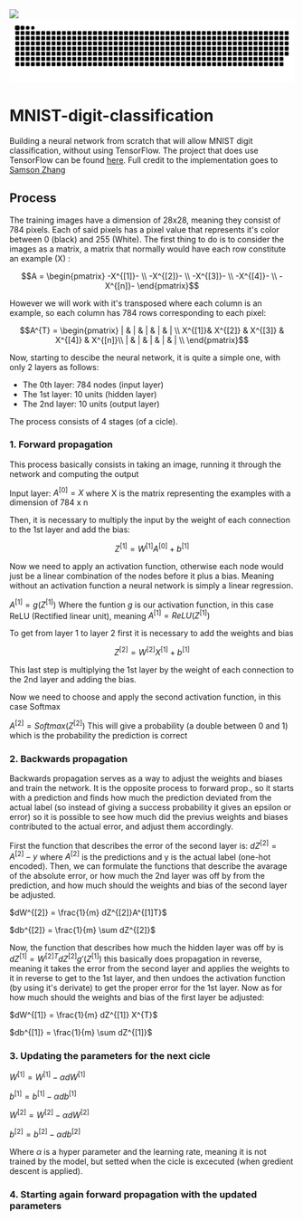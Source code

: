 <img src="https://user-images.githubusercontent.com/73097560/115834477-dbab4500-a447-11eb-908a-139a6edaec5c.gif">

<div align="center">
  <img src="https://github.com/Electromayonaise/Electromayonaise/blob/main/Assets/github-contribution-grid-snake%20blacktest(1).svg" alt="snake" />
</div>
<div id="user-content-toc">

# MNIST-digit-classification
Building a neural network from scratch that will allow MNIST digit classification, without using TensorFlow. The project that does use TensorFlow can be found [here](https://github.com/Electromayonaise/Handwritten-Digit-Recognition-with-TensorFlow). Full credit to the implementation goes to [Samson Zhang](https://youtu.be/w8yWXqWQYmU?si=dPvJndk5JJt7mgWY)

## Process 

The training images have a dimension of 28x28, meaning they consist of 784 pixels. Each of said pixels has a pixel value that represents it's color between 0 (black) and 255 (White). The first thing to do is to consider the images as a matrix, a matrix that normally would have each row constitute an example (X) :

$$A = \begin{pmatrix}
-X^{[1]}- \\
-X^{[2]}-  \\
-X^{[3]}-  \\
-X^{[4]}-  \\ 
-X^{[n]}-
\end{pmatrix}$$   

However we will work with it's transposed where each column is an example, so each column has 784 rows corresponding to each pixel:

$$A^{T} = \begin{pmatrix}
| & | & | & | & | \\ 
X^{[1]}&  X^{[2]} & X^{[3]} & X^{[4]} & X^{[n]}\\
| & | & | & | & | \\ 
\end{pmatrix}$$   

Now, starting to descibe the neural network, it is quite a simple one, with only 2 layers as follows: 

- The 0th layer: 784 nodes (input layer)
- The 1st layer: 10 units (hidden layer)
- The 2nd layer: 10 units (output layer)

The process consists of 4 stages (of a cicle). 

### 1. Forward propagation 

This process basically consists in taking an image, running it through the network and computing the output 

Input layer: $A^{[0]} = X$ where X is the matrix representing the examples with a dimension of 784 x n 

Then, it is necessary to multiply the input by the weight of each connection to the 1st layer and add the bias: 

$$Z^{[1]} = W^{[1]} A^{[0]} + b^{[1]}$$

Now we need to apply an activation function, otherwise each node would just be a linear combination of the nodes before it plus a bias. Meaning without an activation function a neural network is simply a linear regression. 

$A^{[1]} = g(Z^{[1]})$ Where the funtion $g$ is our activation function, in this case ReLU (Rectified linear unit), meaning $A^{[1]} = ReLU(Z^{[1]})$ 

To get from layer 1 to layer 2 first it is necessary to add the weights and bias 

$$ Z^{[2]} = W^{[2]} X^{[1]} + b^{[1]} $$ 

This last step is multiplying the 1st layer by the weight of each connection to the 2nd layer and adding the bias. 

Now we need to choose and apply the second activation function, in this case Softmax 

$A^{[2]} = Softmax(Z^{[2]})$ This will give a probability (a double between 0 and 1) which is the probability the prediction is correct 

### 2. Backwards propagation 

Backwards propagation serves as a way to adjust the weights and biases and train the network. It is the opposite process to forward prop., so it starts with a prediction and finds how much the prediction deviated from the actual label (so instead of giving a success probability it gives an epsilon or error) so it is possible to see how much did the previus weights and biases contributed to the actual error, and adjust them accordingly. 

First the function that describes the error of the second layer is: $dZ^{[2]} = A^{[2]} - y$ where $A^{[2]}$ is the predictions and y is the actual label (one-hot encoded). Then, we can formulate the functions that describe the avarage of the absolute error, or how much the 2nd layer was off by from the prediction, and how much should the weights and bias of the second layer be adjusted. 

$dW^{[2]} = \frac{1}{m} dZ^{[2]}A^{[1]T}$

$db^{[2]} = \frac{1}{m} \sum dZ^{[2]}$

Now, the function that describes how much the hidden layer was off by is $dZ^{[1]} = W^{[2]T}dZ^{[2]} g'(Z^{[1]})$ this basically does propagation in reverse, meaning it takes the error from the second layer and applies the weights to it in reverse to get to the 1st layer, and then undoes the activation function (by using it's derivate) to get the proper error for the 1st layer. Now as for how much should the weights and bias of the first layer be adjusted: 

$dW^{[1]} = \frac{1}{m} dZ^{[1]} X^{T}$

$db^{[1]} = \frac{1}{m} \sum dZ^{[1]}$

### 3. Updating the parameters for the next cicle 

$W^{[1]} = W^{[1]} - \alpha dW^{[1]}$

$b^{[1]} = b^{[1]} - \alpha db^{[1]}$

$W^{[2]} = W^{[2]} - \alpha dW^{[2]}$

$b^{[2]} = b^{[2]} - \alpha db^{[2]}$

Where $\alpha$ is a hyper parameter and the learning rate, meaning it is not trained by the model, but setted when the cicle is excecuted (when gredient descent is applied). 

### 4. Starting again forward propagation with the updated parameters

